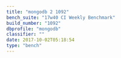 ```yaml
---
title: "mongodb 2 1092"
bench_suite: "17w40 CI Weekly Benchmark"
build_number: "1092"
dbprofile: "mongodb"
classifier: ""
date: 2017-10-02T05:18:54
type: "bench"
---
```

